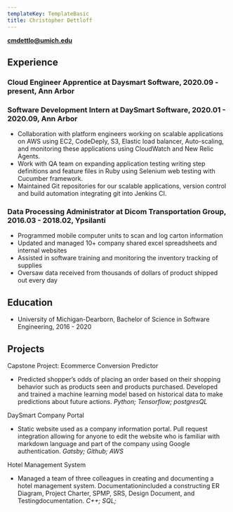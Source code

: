 ```yaml
---
templateKey: TemplateBasic
title: Christopher Dettloff
---
```


**cmdettlo@umich.edu**

## Experience

### Cloud Engineer Apprentice at Daysmart Software, 2020.09 - present, Ann Arbor

### Software Development Intern at DaySmart Software, 2020.01 - 2020.09, Ann Arbor

- Collaboration with platform engineers working on scalable applications on AWS using EC2, CodeDeply, S3, Elastic load balancer, Auto-scaling, and monitoring these applications using CloudWatch and New Relic Agents.
- Work with QA team on expanding application testing writing step definitions and feature files in Ruby using Selenium web testing with Cucumber framework.
- Maintained Git repositories for our scalable applications, version control and build automation integrating git into Jenkins CI.

### Data Processing Administrator at Dicom Transportation Group, 2016.03 - 2018.02, Ypsilanti

- Programmed mobile computer units to scan and log carton information
- Updated and managed 10+ company shared excel spreadsheets and internal websites
- Assisted in software training and monitoring the inventory tracking of supplies
- Oversaw data received from thousands of dollars of product shipped out every day

## Education

- University of Michigan-Dearborn, Bachelor of Science in Software Engineering, 2016 - 2020

## Projects

Capstone Project: Ecommerce Conversion Predictor

- Predicted shopper’s odds of placing an order based on their shopping behavior such as products seen and products purchased. Developed and trained a machine learning model based on historical data to make predictions about future actions. _Python; Tensorflow; postgresQL_

DaySmart Company Portal

- Static website used as a company information portal. Pull request integration allowing for anyone to edit the website who is familiar with markdown language and part of the company using Google authentication. _Gatsby; Github; AWS_

Hotel Management System

- Managed a team of three colleagues in creating and documenting a hotel management system. Documentationincluded a constructing ER Diagram, Project Charter, SPMP, SRS, Design Document, and Testingdocumentation. _C++; SQL;_
